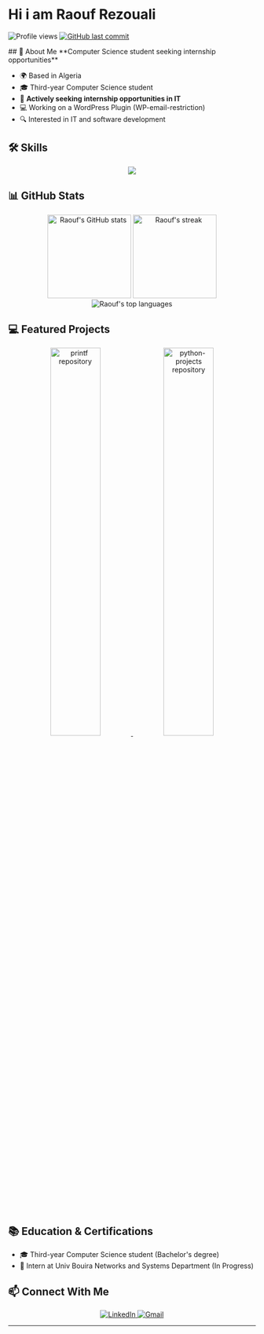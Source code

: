 # Hi i am Raouf Rezouali 

<p>
  <img src="https://komarev.com/ghpvc/?username=RezoualiRaouf&label=Profile%20views&color=0e75b6&style=flat" alt="Profile views"/>
  <a href="https://github.com/RezoualiRaouf">
    <img src="https://img.shields.io/github/last-commit/RezoualiRaouf/RezoualiRaouf?style=flat-square&logo=github&logoColor=white" alt="GitHub last commit"/>
  </a>
</p>
## 💫 About Me
**Computer Science student seeking internship opportunities**

- 🌍 Based in Algeria
- 🎓 Third-year Computer Science student
- 💼 **Actively seeking internship opportunities in IT**
- 💻 Working on a WordPress Plugin (WP-email-restriction)
- 🔍 Interested in IT and software development

## 🛠️ Skills
<p align="center">
  <a href="https://skillicons.dev">
    <img src="https://skillicons.dev/icons?i=docker,git,github,linux,arch,vim,neovim,js,html,css,bash,c,mysql,php,powershell,py,sqlite,wordpress,notion,vscode&preline=5" />
  </a>
</p>

## 📊 GitHub Stats

<div align="center">
  <img src="https://github-readme-stats.vercel.app/api?username=RezoualiRaouf&show_icons=true&count_private=true&title_color=f97316&text_color=ffffff&icon_color=facc15&bg_color=27272a&hide_border=true" alt="Raouf's GitHub stats" height="170"/>
  <img src="https://github-readme-streak-stats.herokuapp.com/?user=RezoualiRaouf&stroke=ffffff&background=27272a&ring=f97316&fire=f97316&currStreakNum=ffffff&currStreakLabel=f97316&sideNums=ffffff&sideLabels=ffffff&dates=ffffff&hide_border=true" alt="Raouf's streak" height="170"/>
</div>

<div align="center">
  <img src="https://github-readme-stats.vercel.app/api/top-langs/?username=RezoualiRaouf&layout=compact&title_color=f97316&text_color=ffffff&icon_color=facc15&bg_color=27272a&hide_border=true" alt="Raouf's top languages"/>
</div>

## 💻 Featured Projects

<div align="center">
  <a href="https://github.com/RezoualiRaouf/printf">
    <img src="https://github-readme-stats.vercel.app/api/pin/?username=RezoualiRaouf&repo=printf&title_color=f97316&text_color=ffffff&icon_color=facc15&bg_color=27272a&hide_border=true" alt="printf repository" width="45%"/>
  </a>
  <a href="https://github.com/RezoualiRaouf/python-projects">
    <img src="https://github-readme-stats.vercel.app/api/pin/?username=RezoualiRaouf&repo=python-projects&title_color=f97316&text_color=ffffff&icon_color=facc15&bg_color=27272a&hide_border=true" alt="python-projects repository" width="45%"/>
  </a>
</div>

## 📚 Education & Certifications

- 🎓 Third-year Computer Science student (Bachelor's degree)
- 📜 Intern at Univ Bouira Networks and Systems Department (In Progress)

## 📫 Connect With Me

<p align="center">
  <a href="https://www.linkedin.com/in/raoufrezouali" target="_blank">
    <img src="https://img.shields.io/badge/-LinkedIn-0077B5?style=for-the-badge&logo=Linkedin&logoColor=white" alt="LinkedIn"/>
  </a>
  <a href="mailto:raouf.rezouali@univ-bouira.dz" target="_blank">
    <img src="https://img.shields.io/badge/-Gmail-D14836?style=for-the-badge&logo=Gmail&logoColor=white" alt="Gmail"/>
  </a>
</p>

---
